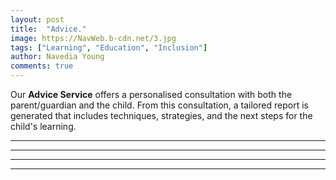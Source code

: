 ```yaml
---
layout: post
title:  "Advice."
image: https://NavWeb.b-cdn.net/3.jpg
tags: ["Learning", "Education", "Inclusion"]
author: Navedia Young
comments: true
---
```

Our **Advice Service** offers a personalised consultation with both the parent/guardian and the child. From this consultation, a tailored report is generated that includes techniques, strategies, and the next steps for the child's learning.



---



___

---

***
